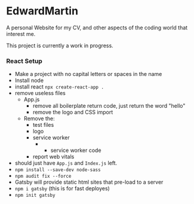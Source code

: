 # EdwardMartin

A personal Website for my CV, and other aspects of the coding world that interest me.

This project is currently a work in progress.

### React Setup

- Make a project with no capital letters or spaces in the name
- Install node
- install react `npx create-react-app .`
- remove useless files
  - App.js
    - remove all boilerplate return code, just return the word "hello"
    - remove the logo and CSS import
  - Remove the:
    - test files
    - logo
    - service worker
      - - service worker code
    - report web vitals
- should just have `App.js` and `Index.js` left.
- `npm install --save-dev node-sass`
- `npm audit fix --force`
- Gatsby will provide static html sites that pre-load to a server
- `npm i gatsby` (this is for fast deployes)
- `npm init gatsby`
